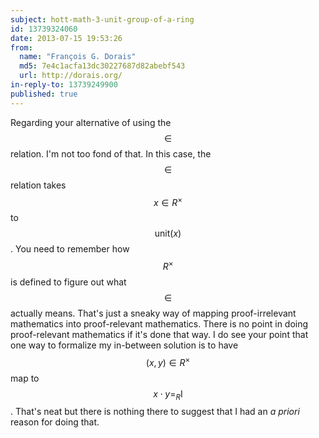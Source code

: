 ```yaml
---
subject: hott-math-3-unit-group-of-a-ring
id: 13739324060
date: 2013-07-15 19:53:26
from:
  name: "François G. Dorais"
  md5: 7e4c1acfa13dc30227687d82abebf543
  url: http://dorais.org/
in-reply-to: 13739249900
published: true
---
```

Regarding your alternative of using the $$\in$$ relation. I'm not too fond of that. In this case, the $$\in$$ relation takes $$x \in R^\times$$ to $$\mathsf{unit}(x)$$. You need to remember how $$R^\times$$ is defined to figure out what $$\in$$ actually means. That's just a sneaky way of mapping proof-irrelevant mathematics into proof-relevant mathematics. There is no point in doing proof-relevant mathematics if it's done that way. I do see your point that one way to formalize my in-between solution is to have $$(x,y) \in R^\times$$ map to $$x\cdot y =_R \mathsf{I}$$. That's neat but there is nothing there to suggest that I had an _a priori_ reason for doing that.
